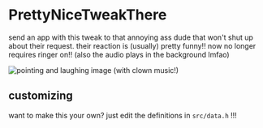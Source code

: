 # PrettyNiceTweakThere
send an app with this tweak to that annoying ass dude that won't shut up about their request. their reaction is (usually) pretty funny!! now no longer requires ringer on!! (also the audio plays in the background lmfao)

<img alt="pointing and laughing image (with clown music!)" src="preview.png">

## customizing
want to make this your own? just edit the definitions in `src/data.h` !!!